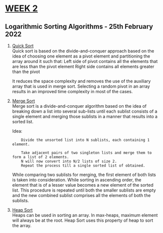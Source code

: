# [WEEK 2](https://www.hackerrank.com/contests/daa-lab-day225022022/challenges)

## Logarithmic Sorting Algorithms - 25th February 2022

1. [Quick Sort](1_Quick_sort.c)  
   Quick sort is based on the divide-and-conquer approach based on the idea of choosing one element as a pivot element and partitioning the array around it such that: Left side of pivot contains all the elements that are less than the pivot element Right side contains all elements greater than the pivot

   It reduces the space complexity and removes the use of the auxiliary array that is used in merge sort. Selecting a random pivot in an array results in an improved time complexity in most of the cases.

2. [Merge Sort](2_Merge_sort.c)  
   Merge sort is a divide-and-conquer algorithm based on the idea of breaking down a list into several sub-lists until each sublist consists of a single element and merging those sublists in a manner that results into a sorted list.

    Idea:

    ```algorithm
        Divide the unsorted list into N sublists, each containing 1 element.

        Take adjacent pairs of two singleton lists and merge them to form a list of 2 elements.
        N will now convert into N/2 lists of size 2.
        Repeat the process till a single sorted list of obtained.
    ```

    While comparing two sublists for merging, the first element of both lists is taken into consideration. While sorting in ascending order, the element that is of a lesser value becomes a new element of the sorted list. This procedure is repeated until both the smaller sublists are empty and the new combined sublist comprises all the elements of both the sublists.

3. [Heap Sort](3_Heap_sort.c)  
   Heaps can be used in sorting an array. In max-heaps, maximum element will always be at the root. Heap Sort uses this property of heap to sort the array.
